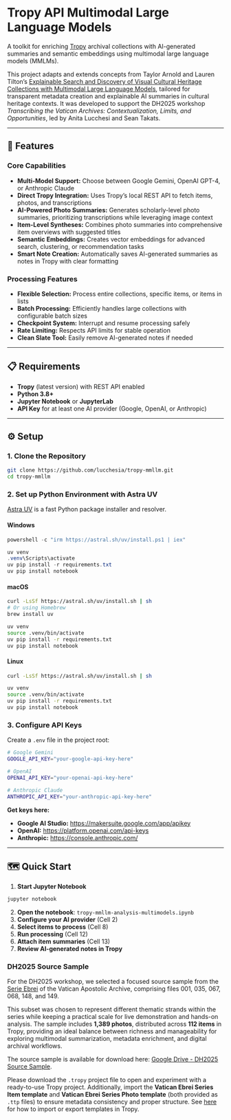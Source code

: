
# Tropy API Multimodal Large Language Models

A toolkit for enriching [Tropy](https://tropy.org) archival collections with AI-generated summaries and semantic embeddings using multimodal large language models (MMLMs).

This project adapts and extends concepts from Taylor Arnold and Lauren Tilton’s [Explainable Search and Discovery of Visual Cultural Heritage Collections with Multimodal Large Language Models](https://2024.computational-humanities-research.org/papers/paper28/), tailored for transparent metadata creation and explainable AI summaries in cultural heritage contexts. It was developed to support the DH2025 workshop *Transcribing the Vatican Archives: Contextualization, Limits, and Opportunities*, led by Anita Lucchesi and Sean Takats.

---

## 🚀 Features

### Core Capabilities
* **Multi-Model Support:** Choose between Google Gemini, OpenAI GPT-4, or Anthropic Claude
* **Direct Tropy Integration:** Uses Tropy’s local REST API to fetch items, photos, and transcriptions
* **AI-Powered Photo Summaries:** Generates scholarly-level photo summaries, prioritizing transcriptions while leveraging image context
* **Item-Level Syntheses:** Combines photo summaries into comprehensive item overviews with suggested titles
* **Semantic Embeddings:** Creates vector embeddings for advanced search, clustering, or recommendation tasks
* **Smart Note Creation:** Automatically saves AI-generated summaries as notes in Tropy with clear formatting

### Processing Features
* **Flexible Selection:** Process entire collections, specific items, or items in lists
* **Batch Processing:** Efficiently handles large collections with configurable batch sizes
* **Checkpoint System:** Interrupt and resume processing safely
* **Rate Limiting:** Respects API limits for stable operation
* **Clean Slate Tool:** Easily remove AI-generated notes if needed

---

## 📋 Requirements

* **Tropy** (latest version) with REST API enabled
* **Python 3.8+**
* **Jupyter Notebook** or **JupyterLab**
* **API Key** for at least one AI provider (Google, OpenAI, or Anthropic)

---

## ⚙️ Setup

### 1. Clone the Repository

```bash
git clone https://github.com/lucchesia/tropy-mmllm.git
cd tropy-mmllm
```

### 2. Set up Python Environment with Astra UV

[Astra UV](https://github.com/astral-sh/uv) is a fast Python package installer and resolver.

#### **Windows**

```powershell
powershell -c "irm https://astral.sh/uv/install.ps1 | iex"

uv venv
.venv\Scripts\activate
uv pip install -r requirements.txt
uv pip install notebook
```

#### **macOS**

```bash
curl -LsSf https://astral.sh/uv/install.sh | sh
# Or using Homebrew
brew install uv

uv venv
source .venv/bin/activate
uv pip install -r requirements.txt
uv pip install notebook
```

#### **Linux**

```bash
curl -LsSf https://astral.sh/uv/install.sh | sh

uv venv
source .venv/bin/activate
uv pip install -r requirements.txt
uv pip install notebook
```

### 3. Configure API Keys

Create a `.env` file in the project root:

```bash
# Google Gemini
GOOGLE_API_KEY="your-google-api-key-here"

# OpenAI
OPENAI_API_KEY="your-openai-api-key-here"

# Anthropic Claude
ANTHROPIC_API_KEY="your-anthropic-api-key-here"
```

**Get keys here:**
- **Google AI Studio:** https://makersuite.google.com/app/apikey
- **OpenAI:** https://platform.openai.com/api-keys
- **Anthropic:** https://console.anthropic.com/


---

## 🗺️ Quick Start

1. **Start Jupyter Notebook**

```bash
jupyter notebook
```

2. **Open the notebook**: `tropy-mmllm-analysis-multimodels.ipynb`
3. **Configure your AI provider** (Cell 2)
4. **Select items to process** (Cell 8)
5. **Run processing** (Cell 12)
6. **Attach item summaries** (Cell 13)
7. **Review AI-generated notes in Tropy**


### DH2025 Source Sample

For the DH2025 workshop, we selected a focused source sample from the [Serie Ebrei](https://www.vatican.va/roman_curia/secretariat_state/sezione-rapporti-stati/archivio-storico/serie-ebrei/serie-ebrei_it.html) of the Vatican Apostolic Archive, comprising files 001, 035, 067, 068, 148, and 149.

This subset was chosen to represent different thematic strands within the series while keeping a practical scale for live demonstration and hands-on analysis. The sample includes **1,389 photos**, distributed across **112 items** in Tropy, providing an ideal balance between richness and manageability for exploring multimodal summarization, metadata enrichment, and digital archival workflows.

The source sample is available for download here: [Google Drive - DH2025 Source Sample](https://drive.google.com/drive/folders/1FHK9q-j9ZpsWKCXxaBkuaxjUc3nIIxn4?usp=sharing).  

Please download the `.tropy` project file to open and experiment with a ready-to-use Tropy project. Additionally, import the **Vatican Ebrei Series Item template** and **Vatican Ebrei Series Photo template** (both provided as `.ttp` files) to ensure metadata consistency and proper structure. See [here](https://docs.tropy.org/in-the-template-editor/export-import-templates) for how to import or export templates in Tropy.

